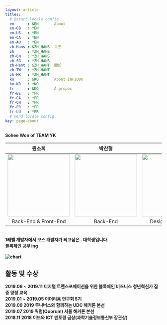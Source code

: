 ```yaml
---
layout: article
titles:
  # @start locale config
  en      : &EN       About
  en-GB   : *EN
  en-US   : *EN
  en-CA   : *EN
  en-AU   : *EN
  zh-Hans : &ZH_HANS  关于
  zh      : *ZH_HANS
  zh-CN   : *ZH_HANS
  zh-SG   : *ZH_HANS
  zh-Hant : &ZH_HANT  關於
  zh-TW   : *ZH_HANT
  zh-HK   : *ZH_HANT
  ko      : &KO       About INFIDUK
  ko-KR   : *KO
  fr      : &KO       À propos
  fr-BE   : *FR
  fr-CA   : *FR
  fr-CH   : *FR
  fr-FR   : *FR
  fr-LU   : *FR
  # @end locale config
key: page-about
---
```


<b>Sohee Won of TEAM YK<b/>

|원소희|박찬형|최한솔|
|:---:|:---:|:---:|
|<a href='https://infiduk.github.io'><img src='https://user-images.githubusercontent.com/48206157/67819387-4bad6900-faf8-11e9-8694-c744aaaa817f.jpg' width='200' /></a>|<a href='https://ch-4ml.github.io'> <img src='https://user-images.githubusercontent.com/48206157/67819444-7992ad80-faf8-11e9-863a-a6b3fd38bfd0.jpg' width='200' />|<a href='https://9992.github.io'><img src='https://user-images.githubusercontent.com/48206157/67819461-87e0c980-faf8-11e9-8df8-5e6e6c068ec9.jpg' width='200' /></a>|
| Back-End & Front-End | Back-End | Design & Back-End |

<br />1레벨 개발자에서 보스 개발자가 되고싶은.. 대학생입니다.
<br /><b>블록체인</b> 공부 ing
<br /><br />![chart](https://ghchart.rshah.org/infiduk)

## 활동 및 수상
2019.06 ~ 2019.11 디지털 트랜스포메이션을 위한 블록체인 비즈니스 청년혁신가 집중 양성 교육
<br />2019.01 ~ 2019.05 이더리움 연구회 5기
<br />2019.09 2019 루니버스와 함께하는 UDC 해커톤 본선
<br />2019.07 2019 쿼럼(Quorum) 서울 해커톤 본선
<br />2018.11 2018 이브와 ICT 멘토링 금상(과학기술정보통신부 장관상)
<br />